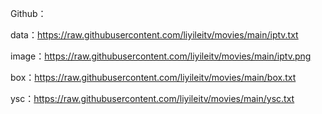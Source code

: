 Github：

data：https://raw.githubusercontent.com/liyileitv/movies/main/iptv.txt

image：https://raw.githubusercontent.com/liyileitv/movies/main/iptv.png

box：https://raw.githubusercontent.com/liyileitv/movies/main/box.txt

ysc：https://raw.githubusercontent.com/liyileitv/movies/main/ysc.txt
